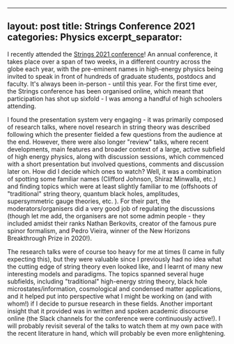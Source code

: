 
---
layout: post
title: Strings Conference 2021
categories: Physics
excerpt_separator:  <!--more-->
---

I recently attended the [Strings 2021 conference](https://www.ictp-saifr.org/strings2021/)! An annual conference, it takes place over a span of two weeks, in a different country across the globe each year, with the pre-eminent names in high-energy physics being invited to speak in front of hundreds of graduate students, postdocs and faculty. It's always been in-person - until this year. For the first time ever, the Strings conference has been organised online, which meant that participation has shot up sixfold - I was among a handful of high schoolers attending.

I found the presentation system very engaging - it was primarily composed of research talks, where novel research in string theory was described following which the presenter fielded a few questions from the audience at the end. However, there were also longer "review" talks, where recent developments, main features and broader context of a large, active subfield of high energy physics, along with discussion sessions, which commenced with a short presentation but involved questions, comments and discussion later on. How did I decide which ones to watch? Well, it was a combination of spotting some familiar names (Clifford Johnson, Shiraz Minwalla, etc.) and finding topics which were at least slightly familiar to me (offshoots of "traditional" string theory, quantum black holes, amplitudes, supersymmetric gauge theories, etc. ). For their part, the moderators/organisers did a very good job of regulating the discussions (though let me add, the organisers are not some admin people - they included amidst their ranks Nathan Berkovits, creator of the famous pure spinor formalism, and Pedro Vieira, winner of the New Horizons Breakthrough Prize in 2020!).  

The research talks were of course too heavy for me at times (I came in fully expecting this), but they were valuable since I previously had no idea what the cutting edge of string theory even looked like, and I learnt of many new interesting models and paradigms. The topics spanned several huge subfields, including "traditional" high-energy string theory, black hole microstates/information, cosmological and condensed matter applications, and it helped put into perspective what I might be working on (and with whom!) if I decide to pursue research in these fields. Another important insight that it provided was in written and spoken academic discourse online (the Slack channels for the conference were continuously active!). I will probably revisit several of the talks to watch them at my own pace with the recent literature in hand, which will probably be even more enlightening.
